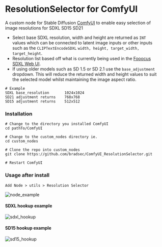 # ResolutionSelector for ComfyUI

A custom node for Stable Diffusion [ComfyUI](https://github.com/comfyanonymous/ComfyUI) to enable easy selection of image resolutions for SDXL SD15 SD21

- Select base SDXL resolution, width and height are returned as `INT` values which can be connected to latent image inputs or other inputs such as the `CLIPTextEncodeSDXL` `width, height, target_width, target_height`. 
- Resolution list based off what is currently being used in the [Fooocus SDXL Web UI](https://github.com/lllyasviel/Fooocus).
- If using older models such as SD 1.5 or SD 2.1 use the `base_adjustment` dropdown. This will reduce the returned width and height values to suit the selected model whilst maintaining the image aspect ratio.

```terminal
# Example
SDXL base_resolution       1024x1024
SD21 adjustment returns    768x768
SD15 adjustment returns    512x512  
```


### Installation

```
# Change to the directory you installed ComfyUI
cd pathTo/ComfyUI

# Change to the custom_nodes directory ie.
cd custom_nodes
```

```terminal
# Clone the repo into custom_nodes
git clone https://github.com/bradsec/ComfyUI_ResolutionSelector.git

# Restart ComfyUI
```

### Usage after install
`Add Node > utils > Resolution Selector`  
  
![node_example](resolution_selector_node.png)

#### SDXL hookup example
![sdxl_hookup](sdxl_hookup.png)

#### SD15 hookup example
![sd15_hookup](sd15_hookup.png)